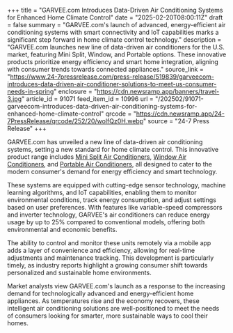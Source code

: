 +++
title = "GARVEE.com Introduces Data-Driven Air Conditioning Systems for Enhanced Home Climate Control"
date = "2025-02-20T08:00:11Z"
draft = false
summary = "GARVEE.com's launch of advanced, energy-efficient air conditioning systems with smart connectivity and IoT capabilities marks a significant step forward in home climate control technology."
description = "GARVEE.com launches new line of data-driven air conditioners for the U.S. market, featuring Mini Split, Window, and Portable options. These innovative products prioritize energy efficiency and smart home integration, aligning with consumer trends towards connected appliances."
source_link = "https://www.24-7pressrelease.com/press-release/519839/garveecom-introduces-data-driven-air-conditioner-solutions-to-meet-us-consumer-needs-in-spring"
enclosure = "https://cdn.newsramp.app/banners/travel-3.jpg"
article_id = 91071
feed_item_id = 10996
url = "/202502/91071-garveecom-introduces-data-driven-air-conditioning-systems-for-enhanced-home-climate-control"
qrcode = "https://cdn.newsramp.app/24-7PressRelease/qrcode/252/20/wolfQz0H.webp"
source = "24-7 Press Release"
+++

<p>GARVEE.com has unveiled a new line of data-driven air conditioning systems, setting a new standard for home climate control. This innovative product range includes <a href="https://www.garvee.com/collections/mini-split-air-conditioners" rel="nofollow" target="_blank">Mini Split Air Conditioners</a>, <a href="https://www.garvee.com/collections/window-air-conditioner" rel="nofollow" target="_blank">Window Air Conditioners</a>, and <a href="https://www.garvee.com/collections/portable-air-conditioners" rel="nofollow" target="_blank">Portable Air Conditioners</a>, all designed to cater to the modern consumer's demand for energy efficiency and smart technology.</p><p>These systems are equipped with cutting-edge sensor technology, machine learning algorithms, and IoT capabilities, enabling them to monitor environmental conditions, track energy consumption, and adjust settings based on user preferences. With features like variable-speed compressors and inverter technology, GARVEE's air conditioners can reduce energy usage by up to 25% compared to conventional models, offering both environmental and economic benefits.</p><p>The ability to control and monitor these units remotely via a mobile app adds a layer of convenience and efficiency, allowing for real-time adjustments and maintenance tracking. This development is particularly timely, as industry reports highlight a growing consumer shift towards personalized and sustainable home environments.</p><p>Market analysts view GARVEE.com's launch as a response to the increasing demand for technologically advanced and energy-efficient home appliances. As temperatures rise and the economy recovers, these intelligent air conditioning solutions are well-positioned to meet the needs of consumers looking for smarter, more sustainable ways to cool their homes.</p>